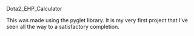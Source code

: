 Dota2_EHP_Calculator

This was made using the pyglet library.  It is my very first project that I've seen all the way to a satisfactory completion.
